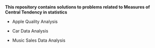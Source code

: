 **This repository contains solutions to problems related to Measures of Central Tendency in statistics**



* Apple Quality Analysis
  
* Car Data Analysis
  
* Music Sales Data Analysis
